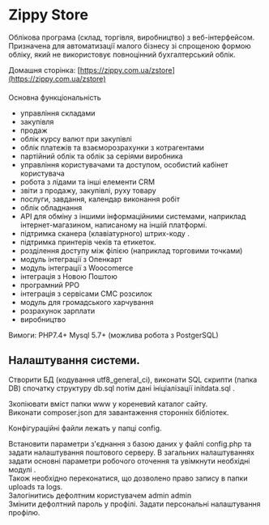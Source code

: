 Zippy Store
========
Облікова  програма (склад, торгівля, виробництво) з веб-інтерфейсом.  
Призначена для автоматизації малого бізнесу зі спрощеною формою обліку, який не використовує 
повноцінний бухгалтерський облік.
   
Домашня сторінка:  [https://zippy.com.ua/zstore](https://zippy.com.ua/zstore)  

####
Основна функціональність
 
* управління складами
* закупівля
* продаж
* облік курсу валют при закупівлі  
* облік платежів та взаєморозрахунки з котрагентами
* партійний облік та облік за серіями виробника
* управління користувачами та доступом, особистий кабінет користувача
* робота з лідами та інші елементи CRM
* звіти з продажу, закупівлі, руху товару
* послуги, завдання, календар виконання робіт
* облік обладнання
* API для обміну з іншими інформаційними системами, наприклад інтернет-магазином, написаному на іншій платформі.
* підтримка сканера (клавіатурного) штрих-коду .
* підтримка принтерів чеків та етикеток.
* розділення доступу між філією (наприклад торговими точками)
* модуль інтеграції з Опенкарт
* модуль інтеграції з Woocomerce
* інтеграція з Новою Поштою  
* програмний РРО  
* інтеграція з сервісами СМС розсилок
* модуль для громадського харчування
* розрахунок зарплати
* виробництво


Вимоги: PHP7.4+    Mysql 5.7+   (можлива  робота  з  PostgerSQL)


Налаштування  системи.
--------------------

  Створити БД (кодування utf8_general_ci), виконати SQL скрипти (папка DB) спочатку структуру db.sql потім дані ініціалізації initdata.sql  .
  
  Зкопіювати вміст папки www у кореневий каталог сайту.  
  Виконати composer.json для завантаження сторонніх бібліотек.
  
  Конфігураційні файли лежать у папці config.

  Встановити параметри з'єднання з базою даних у файлі config.php та задати налаштування поштового серверу.
  В загальних налаштуваннях задати  основнi параметри робочого оточення та увімкнути необхідні модулі .  
  Також необхідно переконатися, що дозволено право запису в папки uploads та logs.  
  Залогінитись дефолтним користувачем admin admin  
  Змінити дефолтний пароль у профілі. Задати персональнi налаштування профiлю.  